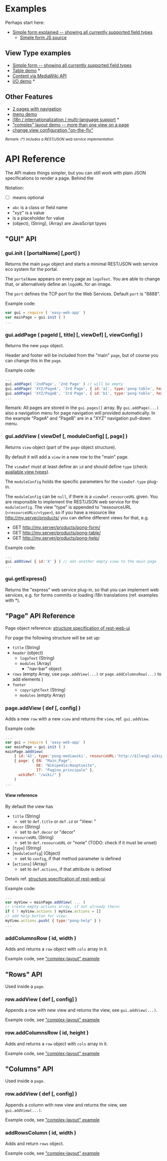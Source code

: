 # Examples
Perhaps start here:
* [Simple form explained -- showing all currently supported field types](https://github.com/ma-ha/easy-web-app/blob/master/examples/simple/)
  *  [Simple form JS source](https://github.com/ma-ha/easy-web-app/blob/master/examples/simple/index.js)
  
## View Type examples  
* [Simple form -- showing all currently supported field types](https://github.com/ma-ha/easy-web-app/blob/master/examples/simple/index.js)
* [Table demo](https://github.com/ma-ha/easy-web-app/blob/master/examples/table-demo/index.js) \*
* [Content via MediaWiki API](https://github.com/ma-ha/easy-web-app/blob/master/examples/wiki-demo/index.js)
* [I/O demo](https://github.com/ma-ha/easy-web-app/blob/master/examples/io/index.js) \*

## Other Features
* [2 pages with navigation](https://github.com/ma-ha/easy-web-app/blob/master/examples/multi-page/index.js)
* [menu demo](https://github.com/ma-ha/easy-web-app/blob/master/examples/menu-tabs/index.js)
* [i18n / internationalization / multi-language support](https://github.com/ma-ha/easy-web-app/blob/master/examples/i18n/index.js) \*
* ["complex" layout demo -- more than one view on a page](https://github.com/ma-ha/easy-web-app/blob/master/examples/complex-layout/index.js)
* [change view configuration "on-the-fly"](https://github.com/ma-ha/easy-web-app/blob/master/examples/on-the-fly-config/index.js)

<sub>_Remark: (\*) includes a REST/JSON web service implementation_</sub>  
 
 
# API Reference
The API makes things simpler, but you can still work with plain JSON specifications 
to render a page. Behind the 

Notation: 
* [  ] means optional
* `abc` is a class or field name
* "xyz" is a value
* <abc> is a placeholder for value
* (object), (String), (Array) are JavaScript tpyes

## "GUI" API
### gui.init ( [portalName] [,port] )
Returns the main `page` object and starts a minimal REST/JSON
web service eco system for the portal.

The `portalName` appears on every page as `logoText`.
You are able to change that, or alternatively define an `logoURL` for an image. 

The `port` defines the TCP port for the Web Services. Default `port` is "8888".

Example code:

```javascript
var gui = require ( 'easy-web-app' )
var mainPage = gui.init ( )
...
```

### gui.addPage ( pageId [, title] [, viewDef] [, viewConfig] )
Returns the new `page` object.

Header and footer will be included from the "main" `page`, 
but of course you can change this in the `page`.

Example code:
```javascript
...
gui.addPage( '2ndPage', '2nd Page' ) // will be empty
gui.addPage( 'XYZ/PageA', '3rd Page', { id:'a1', type:'pong-table', height:'500px' } ) 
gui.addPage( 'XYZ/PageB', '3rd Page', { id:'b1', type:'pong-table', height:'500px' } ) 
...
```

Remark: All pages are stored in the `gui.pages[]` array. 
By `gui.addPage(...)` also a navigation menu for page navigation 
will provided automatically. In the example "PageA" and "PageB" 
are in a "XYZ" navigation pull-down menu.

### gui.addView ( viewDef [, moduleConfig] [, page] ) 
Returns `view` object (part of the `page` object structure).

By default it will add a `view` in a new row to the "main" page.

The `viewDef` must at least define an `id` and should define `type` (check: 
[available view types](https://github.com/ma-ha/rest-web-ui/tree/master/html/modules)).

The `moduleConfig` holds the specific parameters for the `viewDef.type` plug-in.  

The `moduleConfig` can be `null`, if there is a `viewDef.resourceURL` given.
You are responsible to implement the REST/JSON web service for the `moduleConfig`.
The view "type" is appended to "ressourceURL (`<resourceURL>/<type>`), so if you 
have a resource like http://my.server/products/ you can define different views 
for that, e.g.  
* GET http://my.server/products/pong-form/
* GET http://my.server/products/pong-table/
* GET http://my.server/products/pong-help/

Example code:
```javascript
...
gui.addView( { id:'X' } ) // ads another empty view to the main page
...
```

### gui.getExpress()
Returns the "express" web service plug-in, so that you can implement 
web services, e.g. for forms commits or loading i18n translations
(ref. examples with \*). 

## "Page" API Reference
Page object reference: 
[structure specification of rest-web-ui](https://github.com/ma-ha/rest-web-ui/wiki/Structure-Specification)

For page the following structure will be set up:
* `title` (String)
* `header` (object)
  * `logoText` (String)
  * `modules` (Array)
    * "nav-bar" object 
* `rows` (empty Array, use `page.addView(...)` or 
  `page.addColumnsRow(...)` to add elements	)
* `footer`
  * `copyrightText` (String) 
  * `modules` (empty Array)

### page.addView ( def [, config] )
Adds a new `row` with a new `view` and returns the `view`, ref. `gui.addView`.

Example code:
```javascript
...
var gui = require ( 'easy-web-app' )
var mainPage = gui.init ( )
mainPage.addView( 
	{ id:'42', type:'pong-mediawiki', resourceURL:'http://${lang}.wikipedia.org/w/' },
	{ page: { EN: "Main_Page",
	          DE: "Wikipedia:Hauptseite",
	          IT: "Pagina_principale" },
	  wikiRef: "/wiki/" }
	)
...
```

#### View reference
By default the view has
* `title` (String) 
  * set to `def.title` or `def.id` or "View: "
* `decor` (String)
  * set to `def.decor` or "decor"
* `resourceURL` (String)
  * set to `def.resourceURL` or "none" (TODO: check if it must be unset)
* \[`type`\] (String)
* \[`moduleConfig`\] (Object)
  * set to `config`, if that method parameter is defined
* \[`actions`\] (Array)
  * set to `def.actions`, if that attribute is defined

Details ref. [structure specification of rest-web-ui](https://github.com/ma-ha/rest-web-ui/wiki/Structure-Specification)

Example code:
```javascript
...
var myView = mainPage.addView( ... )
// create empty actions array, if not already there:
if ( ! myView.actions ) myView.actions = []
// add help button for view:
myView.actions.push( { type:"pong-help" } ) 
...
```

### addColumnsRow ( id, width )
Adds and returns a `row` object with `cols` array in it.

Example code, see ["complex-layout" example](https://github.com/ma-ha/easy-web-app/tree/master/examples/complex-layout)

## "Rows" API
Used inside a `page`.

### row.addView ( def [, config] )
Appends a row with new view and returns the view, see `gui.addView(...)`.

Example code, see ["complex-layout" example](https://github.com/ma-ha/easy-web-app/tree/master/examples/complex-layout)

### row.addColumnsRow ( id, height )
Adds and returns a `row` object with `cols` array in it.

Example code, see ["complex-layout" example](https://github.com/ma-ha/easy-web-app/tree/master/examples/complex-layout)

## "Columns" API
Used inside a `page`.

### row.addView ( def [, config] )
Appends a column with new view and returns the view, see `gui.addView(...)`.

Example code, see ["complex-layout" example](https://github.com/ma-ha/easy-web-app/tree/master/examples/complex-layout)

### addRowsColumn ( id, width )
Adds and return `rows` object.

Example code, see ["complex-layout" example](https://github.com/ma-ha/easy-web-app/tree/master/examples/complex-layout)
